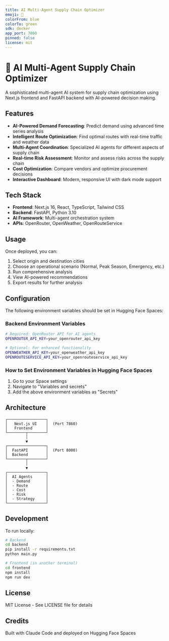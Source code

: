 ```yaml
---
title: AI Multi-Agent Supply Chain Optimizer
emoji: 🚚
colorFrom: blue
colorTo: green
sdk: docker
app_port: 7860
pinned: false
license: mit
---
```


# 🚚 AI Multi-Agent Supply Chain Optimizer

A sophisticated multi-agent AI system for supply chain optimization using Next.js frontend and FastAPI backend with AI-powered decision making.

## Features

- **AI-Powered Demand Forecasting**: Predict demand using advanced time series analysis
- **Intelligent Route Optimization**: Find optimal routes with real-time traffic and weather data
- **Multi-Agent Coordination**: Specialized AI agents for different aspects of supply chain
- **Real-time Risk Assessment**: Monitor and assess risks across the supply chain
- **Cost Optimization**: Compare vendors and optimize procurement decisions
- **Interactive Dashboard**: Modern, responsive UI with dark mode support

## Tech Stack

- **Frontend**: Next.js 16, React, TypeScript, Tailwind CSS
- **Backend**: FastAPI, Python 3.10
- **AI Framework**: Multi-agent orchestration system
- **APIs**: OpenRouter, OpenWeather, OpenRouteService

## Usage

Once deployed, you can:

1. Select origin and destination cities
2. Choose an operational scenario (Normal, Peak Season, Emergency, etc.)
3. Run comprehensive analysis
4. View AI-powered recommendations
5. Export results for further analysis

## Configuration

The following environment variables should be set in Hugging Face Spaces:

### Backend Environment Variables

```bash
# Required: OpenRouter API for AI agents
OPENROUTER_API_KEY=your_openrouter_api_key

# Optional: For enhanced functionality
OPENWEATHER_API_KEY=your_openweather_api_key
OPENROUTESERVICE_API_KEY=your_openrouteservice_api_key
```

### How to Set Environment Variables in Hugging Face Spaces

1. Go to your Space settings
2. Navigate to "Variables and secrets"
3. Add the above environment variables as "Secrets"

## Architecture

```
┌─────────────────┐
│   Next.js UI    │  (Port 7860)
│   Frontend      │
└────────┬────────┘
         │
         ▼
┌─────────────────┐
│  FastAPI        │  (Port 8000)
│  Backend        │
└────────┬────────┘
         │
         ▼
┌─────────────────┐
│  AI Agents      │
│  - Demand       │
│  - Route        │
│  - Cost         │
│  - Risk         │
│  - Strategy     │
└─────────────────┘
```

## Development

To run locally:

```bash
# Backend
cd backend
pip install -r requirements.txt
python main.py

# Frontend (in another terminal)
cd frontend
npm install
npm run dev
```

## License

MIT License - See LICENSE file for details

## Credits

Built with Claude Code and deployed on Hugging Face Spaces
